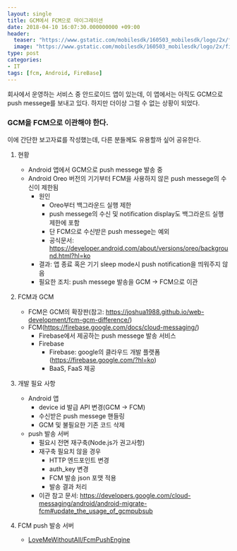 ```yaml
---
layout: single
title: GCM에서 FCM으로 마이그레이션
date: 2018-04-10 16:07:30.000000000 +09:00
header:
  teaser: "https://www.gstatic.com/mobilesdk/160503_mobilesdk/logo/2x/firebase_96dp.png"
  image: "https://www.gstatic.com/mobilesdk/160503_mobilesdk/logo/2x/firebase_96dp.png"
type: post
categories:
- IT
tags: [fcm, Android, FireBase]
---
```


회사에서 운영하는 서비스 중 안드로이드 앱이 있는데, 이 앱에서는 아직도 GCM으로 push messege를 보내고 있다. 
하지만 더이상 그럴 수 없는 상황이 되었다. 

### **GCM을 FCM으로 이관해야 한다.** 

이에 간단한 보고자료를 작성했는데, 다른 분들께도 유용할까 싶어 공유한다.

1. 현황
    - Android 앱에서 GCM으로 push messege 발송 중
    - Android Oreo 버전의 기기부터 FCM을 사용하지 않은 push messege의 수신이 제한됨
        - 원인
            - Oreo부터 백그라운드 실행 제한
            - push messege의 수신 및 notification display도 백그라운드 실행 제한에 포함
            - 단 FCM으로 수신받은 push messege는 예외
            - 공식문서: https://developer.android.com/about/versions/oreo/background.html?hl=ko
        - 결과: 앱 종료 혹은 기기 sleep mode시 push notification을 띄워주지 않음
        - 필요한 조치: push messege 발송을 GCM -> FCM으로 이관

2. FCM과 GCM
    - FCM은 GCM의 확장판(참고: https://joshua1988.github.io/web-development/fcm-gcm-difference/)
    - FCM(https://firebase.google.com/docs/cloud-messaging/)
        - Firebase에서 제공하는 push messege 발송 서비스
        - Firebase
            - Firebase: google의 클라우드 개발 플랫폼(https://firebase.google.com/?hl=ko)
            - BaaS, FaaS 제공

3. 개발 필요 사항
    - Android 앱
        - device id 발급 API 변경(GCM -> FCM)
        - 수신받은 push messege 핸들링
        - GCM 및 불필요한 기존 코드 삭제
    - push 발송 서버
        - 필요시 전면 재구축(Node.js가 권고사항)
        - 재구축 필요치 않을 경우
            - HTTP 엔드포인트 변경
            - auth_key 변경
            - FCM 발송 json 포맷 적용
            - 발송 결과 처리
        - 이관 참고 문서: https://developers.google.com/cloud-messaging/android/android-migrate-fcm#update_the_usage_of_gcmpubsub

4. FCM push 발송 서버
    - [LoveMeWithoutAll/FcmPushEngine](https://github.com/LoveMeWithoutAll/FcmPushEngine)
